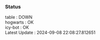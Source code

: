 ### Status


table : DOWN  
hogwarts : OK  
icy-bot : OK  
Latest Update : 2024-09-08 22:08:27.812651
